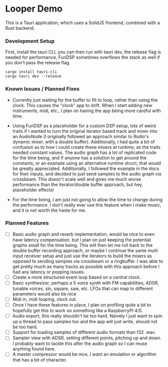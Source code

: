# Looper Demo

This is a Tauri application, which uses a SolidJS frontend, combined with a Rust backend.
### Development Setup
  
First, install the tauri CLI, you can then run with tauri dev, the release flag is needed for performance, FunDSP sometimes overflows the stack as well if you don't pass the release flag.

```
cargo install tauri-cli
cargo tauri dev --release
```
### Known Issues / Planned Fixes

- Currently just waiting for the buffer to fill to loop, rather than using the clock. This causes the "clock" app to drift. When I start adding new instruments, midi, etc., I plan on having the app being more careful with time.

- Using FunDSP as a placeholder for a custom DSP setup, lots of weird traits if I wanted to turn the original iterator based track and mixer into an AudioNode (I originally followed an approach similar to Rodio's dynamic mixer, with a double buffer). Additionally, I had quite a bit of confusion as to how I could create these mixers at runtime, as the traits needed constant values. The audio graph has a lot of replicated code for the time being, and if anyone has a solution to get around the constants, or an example using an alternative runtime struct, that would be greatly appreciated. Additionally, I followed the example in the docs for their inputs, and decided to just send samples to the audio graph via crossbeam. This doesn't scale well and gives me much worse performance than the iterator/double buffer approach, but hey, placeholder effects!

- For the time being, I am just not going to allow the time to change during the performance. I don't really ever use this feature when I make music, and it is not worth the haste for me.

### Planned Features

- [ ] Basic audio graph and reverb implementation, would be nice to even have latency compensation, but I plan on just keeping the potential graphs small for the time being. This will then let me roll back to the double buffer recording approach, or maybe I continue the same multi input receiver setup and just use the iterators to build the mixers as opposed to sending samples via crossbeam or a ringbuffer. I was able to get pretty much as many tracks as possible with this approach before I had any latency or popping issues.
- [ ] Create a more structured event loop based on a central clock.
- [ ] Basic synthesizer, perhaps a 5 voice synth with FM capabilities, ADSR, tunable voices, sin, square, saw, etc. LFOs that can map to different parameters would also be nice
- [ ] Midi in, midi looping, clock out.
- [ ] Once I have these features in place, I plan on profiling quite a bit to hopefully get this to work on something like a RaspberryPI 4/5.
- [ ] Audio export, this really shouldn't be too hard. Naively I just want to spin up a thread to pass samples too and the app will just write, should not be too hard.
- [ ] Support for loading samples of different audio formats than f32 .wav.
- [ ] Sampler view with ADSR, setting different points, pitching up and down. I probably want to tackle this after the audio graph so I can reuse anything found here.
- [ ] A master compressor would be nice, I want an emulation or algorithm that has a bit of character.